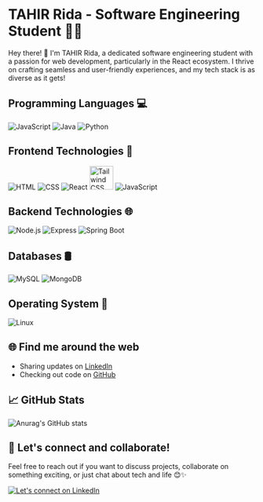 # TAHIR Rida - Software Engineering Student 👨‍💻

Hey there! 👋 I'm TAHIR Rida, a dedicated software engineering student with a passion for web development, particularly in the React ecosystem. I thrive on crafting seamless and user-friendly experiences, and my tech stack is as diverse as it gets!

## Programming Languages 💻

<p>
  <img src="https://img.icons8.com/color/48/000000/javascript.png" alt="JavaScript"/>
  <img src="https://img.icons8.com/color/48/000000/java-coffee-cup-logo.png" alt="Java"/>
  <img src="https://img.icons8.com/color/48/000000/python.png" alt="Python"/>
</p>

## Frontend Technologies 🚀

<p>
  <img src="https://img.icons8.com/color/48/000000/html-5.png" alt="HTML"/>
  <img src="https://img.icons8.com/color/48/000000/css3.png" alt="CSS"/>
  <img src="https://img.icons8.com/color/48/000000/react-native.png" alt="React"/>
  <img src="https://img.icons8.com/?size=48&id=x7XMNGh2vdqA&format=png&color=000000" alt="Tailwind CSS" width="48" height="48"/>
  <img src="https://img.icons8.com/color/48/000000/javascript.png" alt="JavaScript"/>
</p>

## Backend Technologies 🌐

<p>
  <img src="https://img.icons8.com/color/48/000000/nodejs.png" alt="Node.js"/>
  <img src="https://img.icons8.com/color/48/000000/express.png" alt="Express"/>
  <img src="https://img.icons8.com/color/48/000000/spring-logo.png" alt="Spring Boot"/>
</p>

## Databases 🛢️

<p>
  <img src="https://img.icons8.com/color/48/000000/mysql.png" alt="MySQL"/>
  <img src="https://img.icons8.com/color/48/000000/mongodb.png" alt="MongoDB"/>
</p>

## Operating System 🐧

<p>
  <img src="https://img.icons8.com/color/48/000000/linux.png" alt="Linux"/>
</p>

## 🌐 Find me around the web

- Sharing updates on [LinkedIn](https://www.linkedin.com/in/rida-tahir-72a2b9213/)
- Checking out code on [GitHub](https://github.com/TahirRida)

## 📈 GitHub Stats

![Anurag's GitHub stats](https://github-readme-stats.vercel.app/api?username=TahirRida&show_icons=true&theme=radical)

## 🔧 Let's connect and collaborate!

Feel free to reach out if you want to discuss projects, collaborate on something exciting, or just chat about tech and life 😊✨

[![Let's connect on LinkedIn](https://img.shields.io/badge/Connect%20with%20me%20on-LinkedIn-blue)](https://www.linkedin.com/in/rida-tahir-72a2b9213/)
